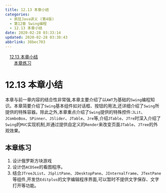 ```yaml
---
title: 12.13 本章小结
categories: 
  - 疯狂Java讲义 (第4版)
  - 第12章 Swing编程
  - 12.13 本章小结
date: 2020-02-28 03:33:14
updated: 2020-02-28 03:38:43
abbrlink: 38bec703
---
```

<div id='my_toc'><a href="/JavaReadingNotes/38bec703/#12-13-本章小结" class="header_1">12.13 本章小结</a>&nbsp;<br><a href="/JavaReadingNotes/38bec703/#本章练习" class="header_2">本章练习</a>&nbsp;<br></div>
<style>.header_1{margin-left: 1em;}.header_2{margin-left: 2em;}.header_3{margin-left: 3em;}.header_4{margin-left: 4em;}.header_5{margin-left: 5em;}.header_6{margin-left: 6em;}</style>
<!--more-->
<script>if (navigator.platform.search('arm')==-1){document.getElementById('my_toc').style.display = 'none';}var e,p = document.getElementsByTagName('p');while (p.length>0) {e = p[0];e.parentElement.removeChild(e);}</script>

<!--end-->
# 12.13 本章小结
本章与前一章内容的结合性非常强,本章主要介绍了以`AWT`为基础的`Swing`编程知识。本章简要介绍了`Swing`基本组件如对话框、按钮的用法,还详细介绍了`Swing`所提供的特殊容器。除此之外,本章重点介绍了`Swing`提供的特殊控件:`JLit`、`JComboBox`、`SPinner`、`JSlider`、`JTable`、`Jre`等,介绍`JTable`、`JTre`时深入介绍了`Swing`的`MVC`实现机制,并通过提供自定义的`Render`来改变页面`JTable`、`JTree`的外观效果。

## 本章练习
1. 设计俄罗斯方块游戏
2. 设计仿`ACDSee`的看图程序。
3. 结合`JTreeJList`、`JSplitPane`、`JDesktopPane`、`JInternalframe`、`JTextPane`等组件,开发仿`Editplus`的文字编辑程序界面,可以暂时不提供文字保存、文字打开等功能。
